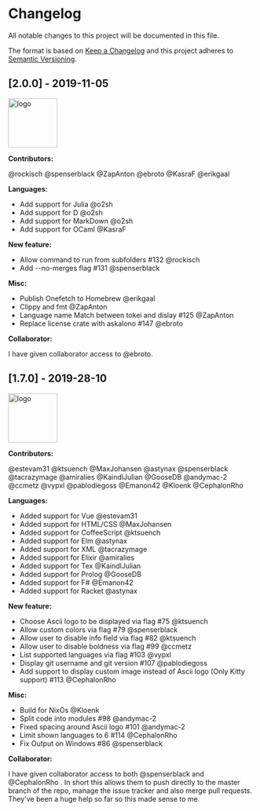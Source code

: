 # Changelog

All notable changes to this project will be documented in this file.

The format is based on [Keep a Changelog](http://keepachangelog.com/en/1.0.0/)
and this project adheres to [Semantic Versioning](http://semver.org/spec/v2.0.0.html).

## [2.0.0] - 2019-11-05

<img src="https://user-images.githubusercontent.com/13710835/66691603-23fc7b00-ec87-11e9-9280-8afb5b5a4cab.png" alt="logo" height="100px">

**Contributors:**

@rockisch @spenserblack @ZapAnton @ebroto @KasraF @erikgaal

**Languages:**
* Add support for Julia @o2sh 
* Add support for D @o2sh 
* Add support for MarkDown @o2sh 
* Add support for OCaml @KasraF

**New feature:**
* Allow command to run from subfolders #132 @rockisch 
* Add --no-merges flag #131 @spenserblack 

**Misc:**
* Publish Onefetch to Homebrew @erikgaal
* Clippy and fmt @ZapAnton 
* Language name Match between tokei and dislay #125 @ZapAnton 
* Replace license crate with askalono #147 @ebroto 

**Collaborator:**

I have given collaborator access to @ebroto.

## [1.7.0] - 2019-28-10

<img src="https://user-images.githubusercontent.com/13710835/66691603-23fc7b00-ec87-11e9-9280-8afb5b5a4cab.png" alt="logo" height="100px">

**Contributors:**

@estevam31 @ktsuench @MaxJohansen @astynax @spenserblack @tacrazymage @amiralies @KaindlJulian @GooseDB @andymac-2 @ccmetz @vypxl @pablodiegoss @Emanon42 @Kloenk @CephalonRho 

**Languages:**
* Added support for Vue @estevam31 
* Added support for HTML/CSS @MaxJohansen 
* Added support for CoffeeScript @ktsuench 
* Added support for Elm @astynax 
* Added support for XML @tacrazymage 
* Added support for Elixir @amiralies 
* Added support for Tex @KaindlJulian 
* Added support for Prolog @GooseDB 
* Added support for F# @Emanon42 
* Added support for Racket @astynax 

**New feature:**
* Choose Ascii logo to be displayed via flag #75 @ktsuench 
* Allow custom colors via flag #79 @spenserblack 
* Allow user to disable info field via flag #82 @ktsuench 
* Allow user to disable boldness via flag #99 @ccmetz 
* List supported languages via flag #103 @vypxl 
* Display git username and git version #107 @pablodiegoss 
* Add support to display custom image instead of Ascii logo (Only Kitty support) #113 @CephalonRho 

**Misc:**
* Build for NixOs @Kloenk 
* Split code into modules #98 @andymac-2 
* Fixed spacing around Ascii logo #101 @andymac-2 
* Limit shown languages to 6 #114 @CephalonRho 
* Fix Output on Windows #86 @spenserblack 

**Collaborator:**

I have given collaborator access to both @spenserblack and @CephalonRho . In short this allows them to push directly to the master branch of the repo, manage the issue tracker and also merge pull requests. They've been a huge help so far so this made sense to me.

